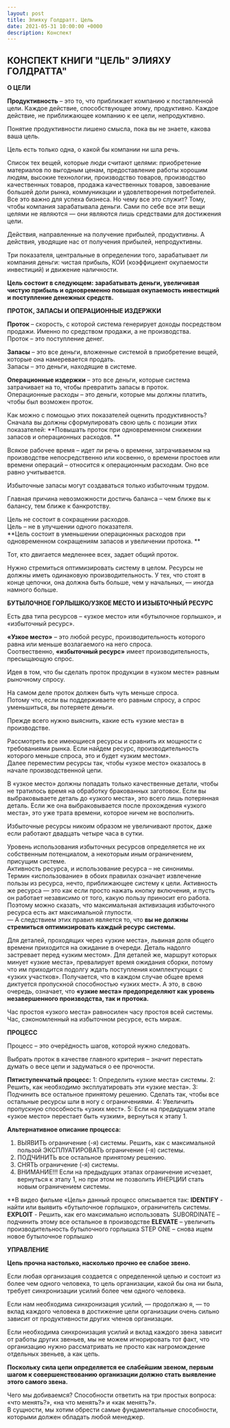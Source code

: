 ```yaml
---
layout: post
title: Элияху Голдратт. Цель
date: 2021-05-31 10:00:00 +0000
description: Конспект
---
```


## <span class="mark"> КОНСПЕКТ КНИГИ "ЦЕЛЬ" ЭЛИЯХУ ГОЛДРАТТА"</span>

**О ЦЕЛИ**

**Продуктивность** – это то, что приближает компанию к поставленной цели. Каждое действие, способствующее этому, продуктивно. Каждое действие, не приближающее компанию к ее цели, непродуктивно. 

Понятие продуктивности лишено смысла, пока вы не знаете, какова ваша цель.

Цель есть только одна, о какой бы компании ни шла речь.

Список тех вещей, которые люди считают целями: приобретение материалов по выгодным ценам, предоставление работы хорошим людям, высокие технологии, производство товаров, производство качественных товаров, продажа качественных товаров, завоевание большей доли рынка, коммуникации и удовлетворения потребителей.
Все это важно для успеха бизнеса. Но чему все это служит? Тому, чтобы компания зарабатывала деньги. Сами по себе все эти вещи целями не являются — они являются лишь средствами для достижения цели.

Действия, направленные на получение прибылей, продуктивны. А действия, уводящие нас от получения прибылей, непродуктивны. 

Три показателя, центральные в определении того, зарабатывает ли компания деньги: чистая прибыль, КОИ (коэффициент окупаемости инвестиций) и движение наличности.

**Цель состоит в следующем: зарабатывать деньги, увеличивая чистую прибыль и одновременно повышая окупаемость инвестиций и поступление денежных средств.**


**ПРОТОК, ЗАПАСЫ И ОПЕРАЦИОННЫЕ ИЗДЕРЖКИ**

**Проток** – скорость, с которой система генерирует доходы посредством продажи. Именно по средством продажи, а не производства.  
Проток – это поступление денег.

**Запасы** – это все деньги, вложенные системой в приобретение вещей, которые она намеревается продать.  
Запасы – это деньги, находящие в системе.

**Операционные издержки** – это все деньги, которые система затрачивает на то, чтобы превратить запасы в проток.  
Операционные расходы – это деньги, которые мы должны платить, чтобы был возможен проток. 

Как можно с помощью этих показателей оценить продуктивность?  
Сначала вы должны сформулировать свою цель с позиции этих показателей: **Повышать проток при одновременном снижении запасов и операционных расходов. **

Всякое рабочее время – идет ли речь о времени, затрачиваемом на производстве непосредственно или косвенно, о времени простоев или времени операций – относится к операционным расходам. Оно все равно учитывается. 

Избыточные запасы могут создаваться только избыточным трудом. 

Главная причина невозможности достичь баланса – чем ближе вы к балансу, тем ближе к банкротству.

Цель не состоит в сокращении расходов.  
Цель – не в улучшении одного показателя.  
**Цель состоит в уменьшении операционных расходов при одновременном сокращениям запасов и увеличении протока. **

Тот, кто двигается медленнее всех, задает общий проток. 

Нужно стремиться оптимизировать систему в целом. Ресурсы не должны иметь одинаковую производительность. У тех, что стоят в конце цепочки, она должна быть больше, чем у начальных, — иногда намного больше.

**БУТЫЛОЧНОЕ ГОРЛЫШКО/УЗКОЕ МЕСТО И ИЗЫБТОЧНЫЙ РЕСУРС**

Есть два типа ресурсов – «узкое место» или «бутылочное горлышко», и «избыточный ресурс».

**«Узкое место»** – это любой ресурс, производительность которого равна или меньше возлагаемого на него спроса.   
Соотвественно, **«избыточный ресурс»** имеет производительность, пресыщающую спрос. 

Идея в том, что бы сделать проток продукции в «узком месте» равным рыночному спросу. 

На самом деле проток должен быть чуть меньше спроса.  
Потому что, если вы поддерживаете его равным спросу, а спрос уменьшиться, вы потеряете деньги.

Прежде всего нужно выяснить, какие есть «узкие места» в производстве.

Рассмотреть все имеющиеся ресурсы и сравнить их мощности с требованиями рынка. Если найдем ресурс, производительность которого меньше спроса, это и будет «узким местом».   
Далее переместим ресурсы так, чтобы «узкое место» оказалось в начале производственной цепи. 

В «узкое место» должны попадать только качественные детали, чтобы не тратилось время на обработку бракованных заготовок. Если вы выбраковываете деталь до «узкого места», это всего лишь потерянная деталь. Если же она выбраковывается после прохождения «узкого места», это уже трата времени, которое ничем не восполнить.

Избыточные ресурсы никоим образом не увеличивают проток, даже если работают двадцать четыре часа в сутки.

Уровень использования избыточных ресурсов определяется не их собственным потенциалом, а некоторым иным ограничением, присущим системе.   
Активность ресурса, и использование ресурса – не синонимы.  
 Термин «использование» в обоих правилах означает извлечение пользы из ресурса, нечто, приближающее систему к цели. Активность же ресурса — это как если просто нажать кнопку включения, и пусть он работает независимо от того, какую пользу приносит его работа. Поэтому можно сказать, что максимальная активизация избыточного ресурса есть акт максимальной глупости.  
— А следствием этих правил является то, что **вы не должны стремиться оптимизировать каждый ресурс системы.**

Для деталей, проходящих через «узкие места», львиная доля общего времени приходится на ожидание в очереди. Деталь надолго застревает перед «узким местом». Для деталей же, маршрут которых минует «узкие места», превалирует время ожидания сборки, потому что им приходится подолгу ждать поступления комплектующих с «узких участков». Получается, что в каждом случае общее время диктуется пропускной способностью «узких мест». А это, в свою очередь, означает, что **«узкие места» предопределяют как уровень незавершенного производства, так и протока.**

Час простоя «узкого места» равносилен часу простоя всей системы. Час, сэкономленный на избыточном ресурсе, есть мираж.

**ПРОЦЕСС**

Процесс – это очерёдность шагов, которой нужно следовать.

Выбрать проток в качестве главного критерия – значит перестать думать о весе цепи и задуматься о ее прочности.

**Пятиступенчатый процесс:**
1: Определить «узкие места» системы.
2: Решить, как необходимо эксплуатировать эти «узкие места».
3: Подчинить все остальное принятому решению. Сделать так, чтобы все остальные ресурсы шли в ногу с ограничениями.
4: Увеличить пропускную способность «узких мест».
5: Если на предидущем этапе «узкое место» перестает быть «узким», вернуться к этапу 1.

**Альтернативное описание процесса:**
1. ВЫЯВИТЬ ограничение (-я) системы. Решить, как с максимальной пользой ЭКСПЛУАТИРОВАТЬ ограничение (-я) системы.
2. ПОДЧИНИТЬ все остальное принятому решению.
3. СНЯТЬ ограничение (-я) системы.
4. ВНИМАНИЕ!!! Если на предыдущих этапах ограничение исчезает, вернуться к этапу 1, но при этом не позволить ИНЕРЦИИ стать новым ограничением системы.

**В видео фильме «Цель» данный процесс описывается так:
**IDENTIFY** - найти или выявить «бутылочное горлышко», ограничитель системы.
**EXPLOIT** - Решить, как его максимально использовать  SUBORDINATE – подчинить этому все остальное в производстве
**ELEVATE** – увеличить производительность бутылочного горлышка STEP ONE – снова ищем новое бутылочное горлышко

**УПРАВЛЕНИЕ**

**Цепь прочна настолько, насколько прочно ее слабое звено.**

Если любая организация создается с определенной целью и состоит из более чем одного человека, то цель организации, какой бы она ни была, требует синхронизации усилий более чем одного человека.

Если нам необходима синхронизация усилий, — продолжаю я, — то вклад каждого человека в достижение цели организации очень сильно зависит от продуктивности других членов организации.

Если необходима синхронизация усилий и вклад каждого звена зависит от работы других звеньев, мы не можем игнорировать тот факт, что организацию нужно рассматривать не просто как нагромождение отдельных звеньев, а как цепь.

**Поскольку сила цепи определяется ее слабейшим звеном, первым шагом к совершенствованию организации должно стать выявление этого самого звена.**

Чего мы добиваемся? Способности ответить на три простых вопроса:   
«что менять?», «на что менять?» и «как менять?».  
В сущности, мы хотим обрести самые фундаментальные способности, которыми должен обладать любой менеджер.
